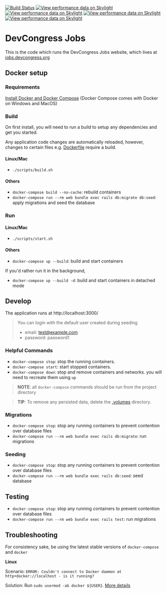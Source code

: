 [![Build Status](https://travis-ci.org/devcongress/jobs.svg?branch=master)](https://travis-ci.org/devcongress/jobs)
[![View performance data on Skylight](https://badges.skylight.io/problem/H0Z1ot94WfYy.svg?token=aEuput--iL0JhxpDYjv25vjvdh3cZcO4gb5gPYZIDKg)](https://www.skylight.io/app/applications/H0Z1ot94WfYy)
[![View performance data on Skylight](https://badges.skylight.io/typical/H0Z1ot94WfYy.svg?token=aEuput--iL0JhxpDYjv25vjvdh3cZcO4gb5gPYZIDKg)](https://www.skylight.io/app/applications/H0Z1ot94WfYy)
[![View performance data on Skylight](https://badges.skylight.io/rpm/H0Z1ot94WfYy.svg?token=aEuput--iL0JhxpDYjv25vjvdh3cZcO4gb5gPYZIDKg)](https://www.skylight.io/app/applications/H0Z1ot94WfYy)
[![View performance data on Skylight](https://badges.skylight.io/status/H0Z1ot94WfYy.svg?token=aEuput--iL0JhxpDYjv25vjvdh3cZcO4gb5gPYZIDKg)](https://www.skylight.io/app/applications/H0Z1ot94WfYy)

# DevCongress Jobs

This is the code which runs the DevCongress Jobs website, which lives at [jobs.devcongress.org](http://jobs.devcongress.org)

## Docker setup

### Requirements

[Install Docker and Docker Compose](https://docs.docker.com/v17.09/engine/installation/#supported-platforms) (Docker Compose comes with Docker on Windows and MacOS)

### Build

On first install, you will need to run a build to setup any dependencies and get you started.

Any application code changes are automatically reloaded, however, changes to certain files e.g. [Dockerfile](./Dockerfile) require a build.

#### Linux/Mac

- `./scripts/build.sh`

#### Others

- `docker-compose build --no-cache`: rebuild containers
- `docker-compose run --rm web bundle exec rails db:migrate db:seed`: apply migrations and seed the database

### Run

#### Linux/Mac

- `./scripts/start.sh`

#### Others

- `docker-compose up --build`: build and start containers

If you'd rather run it in the background,

- `docker-compose up --build -d`: build and start containers in detached mode

## Develop

The application runs at http://localhost:3000/

> You can login with the default user created during seeding
>
> - email: test@example.com
> - password: password1

### Helpful Commands

- `docker-compose stop`: stop the running containers.
- `docker-compose start`: start stopped containers.
- `docker-compose down`: stop and remove containers and networks. you will need to recreate them using `up`

> **NOTE**: all `docker-compose` commands should be run from the project directory

> **TIP**: To remove any persisted data, delete the [.volumes](./.volumes) directory.

### Migrations

- `docker-compose stop`: stop any running containers to prevent contention over database files
- `docker-compose run --rm web bundle exec rails db:migrate`: run migrations

### Seeding

- `docker-compose stop`: stop any running containers to prevent contention over database files
- `docker-compose run --rm web bundle exec rails db:seed`: seed database

## Testing

- `docker-compose stop`: stop any running containers to prevent contention over database files
- `docker-compose run --rm web bundle exec rails test`: run migrations

## Troubleshooting

For consistency sake, be using the latest stable versions of `docker-compose` and `docker`

**Linux**

Scenario: `ERROR: Couldn't connect to Docker daemon at http+docker://localhost - is it running?`

Solution: Run `sudo usermod -aG docker ${USER}`. [More details](https://medium.com/@ibrahimgunduz34/if-you-faced-an-issue-like-couldnt-connect-to-docker-daemon-at-http-docker-localunixsocket-is-27b35f17d09d)
